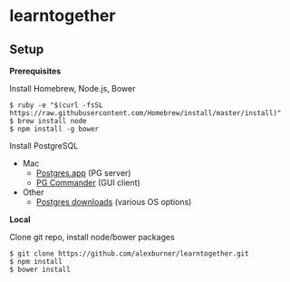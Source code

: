 learntogether
=============  

Setup
-----
  
**Prerequisites**

Install Homebrew, Node.js, Bower
```
$ ruby -e "$(curl -fsSL https://raw.githubusercontent.com/Homebrew/install/master/install)"
$ brew install node
$ npm install -g bower
```
Install PostgreSQL 
- Mac  
  - [Postgres.app](http://postgresapp.com/) (PG server)  
  - [PG Commander](https://eggerapps.at/pgcommander/) (GUI client)  
- Other
  - [Postgres downloads](http://www.postgresql.org/download/) (various OS options)  

**Local**

Clone git repo, install node/bower packages
```
$ git clone https://github.com/alexburner/learntogether.git
$ npm install
$ bower install
```
